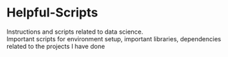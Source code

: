 # Helpful-Scripts
Instructions and scripts related to data science.<br>
Important scripts for environment setup, important libraries, dependencies related to the projects I have done
